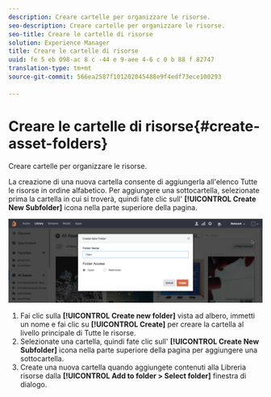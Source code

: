 ```yaml
---
description: Creare cartelle per organizzare le risorse.
seo-description: Creare cartelle per organizzare le risorse.
seo-title: Creare le cartelle di risorse
solution: Experience Manager
title: Creare le cartelle di risorse
uuid: fe 5 eb 098-ac 8 c -44 e 9-aee 4-6 c 0 b 88 f 82747
translation-type: tm+mt
source-git-commit: 566ea2587f101202045488e9f4edf73ece100293

---
```



# Creare le cartelle di risorse{#create-asset-folders}

Creare cartelle per organizzare le risorse.

La creazione di una nuova cartella consente di aggiungerla all'elenco Tutte le risorse in ordine alfabetico. Per aggiungere una sottocartella, selezionate prima la cartella in cui si troverà, quindi fate clic sull' **[!UICONTROL Create New Subfolder]** icona nella parte superiore della pagina.

![](assets/LibraryNewFolder-1024x338.png)

1. Fai clic sulla **[!UICONTROL Create new folder]** vista ad albero, immetti un nome e fai clic su **[!UICONTROL Create]** per creare la cartella al livello principale di Tutte le risorse.
1. Selezionate una cartella, quindi fate clic sull' **[!UICONTROL Create New Subfolder]** icona nella parte superiore della pagina per aggiungere una sottocartella.
1. Create una nuova cartella quando aggiungete contenuti alla Libreria risorse dalla **[!UICONTROL Add to folder > Select folder]** finestra di dialogo.
